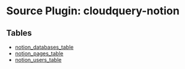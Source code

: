 # Source Plugin: cloudquery-notion

## Tables

- [notion_databases_table](notion_databases_table.md)
- [notion_pages_table](notion_pages_table.md)
- [notion_users_table](notion_users_table.md)